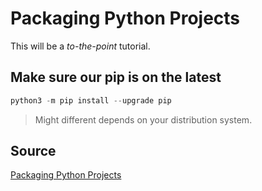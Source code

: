 # Packaging Python Projects

This will be a _to-the-point_ tutorial.

## Make sure our pip is on the latest

```python
python3 -m pip install --upgrade pip
```

> Might different depends on your distribution system.

## Source

[Packaging Python Projects](https://packaging.python.org/en/latest/tutorials/packaging-projects/)
